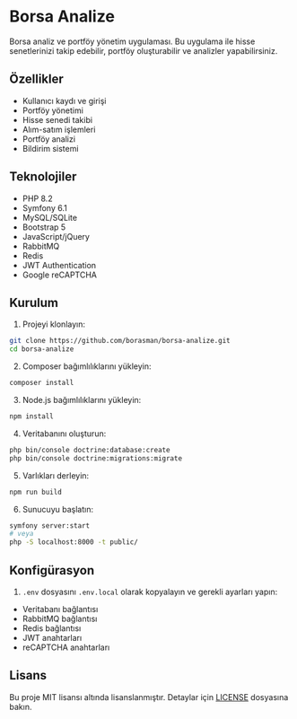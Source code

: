 # Borsa Analize

Borsa analiz ve portföy yönetim uygulaması. Bu uygulama ile hisse senetlerinizi takip edebilir, portföy oluşturabilir ve analizler yapabilirsiniz.

## Özellikler

- Kullanıcı kaydı ve girişi
- Portföy yönetimi
- Hisse senedi takibi
- Alım-satım işlemleri
- Portföy analizi
- Bildirim sistemi

## Teknolojiler

- PHP 8.2
- Symfony 6.1
- MySQL/SQLite
- Bootstrap 5
- JavaScript/jQuery
- RabbitMQ
- Redis
- JWT Authentication
- Google reCAPTCHA

## Kurulum

1. Projeyi klonlayın:
```bash
git clone https://github.com/borasman/borsa-analize.git
cd borsa-analize
```

2. Composer bağımlılıklarını yükleyin:
```bash
composer install
```

3. Node.js bağımlılıklarını yükleyin:
```bash
npm install
```

4. Veritabanını oluşturun:
```bash
php bin/console doctrine:database:create
php bin/console doctrine:migrations:migrate
```

5. Varlıkları derleyin:
```bash
npm run build
```

6. Sunucuyu başlatın:
```bash
symfony server:start
# veya
php -S localhost:8000 -t public/
```

## Konfigürasyon

1. `.env` dosyasını `.env.local` olarak kopyalayın ve gerekli ayarları yapın:
- Veritabanı bağlantısı
- RabbitMQ bağlantısı
- Redis bağlantısı
- JWT anahtarları
- reCAPTCHA anahtarları

## Lisans

Bu proje MIT lisansı altında lisanslanmıştır. Detaylar için [LICENSE](LICENSE) dosyasına bakın.